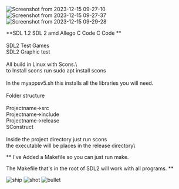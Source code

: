 ![Screenshot from 2023-12-15 09-27-10](https://github.com/rcman/SDL2_random/assets/13282955/f44f0806-6d65-4e5c-b055-1ef84bc05600)
![Screenshot from 2023-12-15 09-27-37](https://github.com/rcman/SDL2_random/assets/13282955/cc34b979-fc78-4173-94d8-c721cecdc5d6)
![Screenshot from 2023-12-15 09-29-28](https://github.com/rcman/SDL2_random/assets/13282955/53b8010a-1cb5-4e80-ab62-fcfd7a23d030)


**SDL 1.2 SDL 2 amd Allego C Code C Code **\
\
SDL2 Test Games\
SDL2 Graphic test\
\
All build in Linux with Scons.\ 
\
to Install scons run sudo apt install scons\
\
In the myappsv5.sh this installs all the libraries you will need.\
\
Folder structure\
\
  Projectname->src\
  Projectname->include\
  Projectname->release\
  SConstruct\
\
  Inside the project directory just run scons\
  the executable will be places in the release directory\

 ** I've Added a Makefile so you can just run make.

  The Makefile that's in the root of SDL2 will work with all programs. **
<br>



  
![ship](https://github.com/user-attachments/assets/e663316a-4e35-4e67-b066-4d5005d69e4f)
![shot](https://github.com/user-attachments/assets/fdc2b6c8-5701-49dc-8fef-d92e87252c71)
![bullet](https://github.com/user-attachments/assets/5bf26e1d-1c5a-4ac3-82c4-a51747e59b9b)

